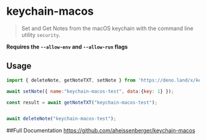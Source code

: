 # keychain-macos

> Set and Get Notes from the macOS keychain with the command line utility `security`.

**Requires the `--allow-env` and `--allow-run` flags**

## Usage

```js
import { deleteNote, getNoteTXT, setNote } from 'https://deno.land/x/keychain_macos/mod.ts';"

await setNote({ name:"keychain-macos-test", data:{key: 1} });

const result = await getNoteTXT("keychain-macos-test");


await deleteNote("keychain-macos-test");
```

##Full Documentation
https://github.com/aheissenberger/keychain-macos